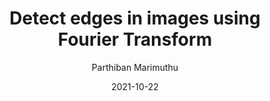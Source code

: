 ---
title: Detect edges in images using Fourier Transform
date: '2021-10-22'
author: ['Parthiban Marimuthu']
tags: ['Machine Learning', 'Image processing', 'OpenCV']
draft: false
summary: Fourier transform is separating the signal, when we apply Fourier transform into the image, the high frequency, and low-frequency points will be separated.
link: https://parthibanmarimuthu.medium.com/detect-edges-in-images-using-fourier-transform-be6b0d8dce8d
---